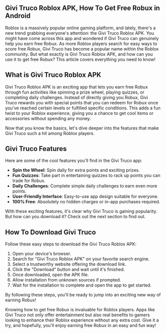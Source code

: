 ## Givi Truco Roblox APK, How To Get Free Robux in Android

Roblox is a massively popular online gaming platform, and lately, there's a new trend grabbing everyone's attention: the Givi Truco Roblox APK. You might have come across this app and wondered if Givi Truco can genuinely help you earn free Robux. As more Roblox players search for easy ways to score free Robux, Givi Truco has become a popular name within the Roblox community. But what exactly is Givi Truco Roblox APK, and how can you use it to get free Robux? This article covers everything you need to know!

## What is Givi Truco Roblox APK

Givi Truco Roblox APK is an exciting app that lets you earn free Robux through fun activities like spinning a prize wheel, playing quizzes, or completing daily challenges. Instead of directly giving you Robux, Givi Truco rewards you with special points that you can redeem for Robux once you've reached certain levels or fulfilled specific conditions. This adds a fun twist to your Roblox experience, giving you a chance to get cool items or accessories without spending any money.

Now that you know the basics, let's dive deeper into the features that make Givi Truco such a hit among Roblox players.

## Givi Truco Features

Here are some of the cool features you'll find in the Givi Truco app:

- **Spin the Wheel**: Spin daily for extra points and exciting prizes.
- **Fun Quizzes**: Take part in entertaining quizzes to rack up points you can trade for Robux.
- **Daily Challenges**: Complete simple daily challenges to earn even more points.
- **User-Friendly Interface**: Easy-to-use app design suitable for everyone.
- **100% Free**: Absolutely no hidden charges or in-app purchases required.

With these exciting features, it's clear why Givi Truco is gaining popularity. But how can you download it? Check out the next section to find out.

## How To Download Givi Truco

Follow these easy steps to download the Givi Truco Roblox APK:

1. Open your device's browser.
2. Search for "Givi Truco Roblox APK" on your favorite search engine.
3. Select a trustworthy website offering the download link.
4. Click the "Download" button and wait until it's finished.
5. Once downloaded, open the APK file.
6. Allow installation from unknown sources if prompted.
7. Wait for the installation to complete and open the app to get started.

By following these steps, you'll be ready to jump into an exciting new way of earning Robux!

Knowing how to get free Robux is invaluable for Roblox players. Apps like Givi Truco not only offer entertainment but also real benefits to gamers looking to enhance their Roblox experience without any extra cost. Give it a try, and hopefully, you'll enjoy earning free Robux in an easy and fun way!
